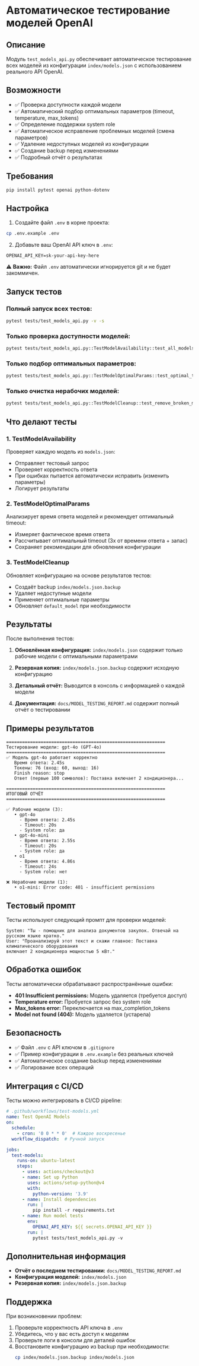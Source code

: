 # Автоматическое тестирование моделей OpenAI

## Описание

Модуль `test_models_api.py` обеспечивает автоматическое тестирование всех моделей из конфигурации `index/models.json` с использованием реального API OpenAI.

## Возможности

- ✅ Проверка доступности каждой модели
- ✅ Автоматический подбор оптимальных параметров (timeout, temperature, max_tokens)
- ✅ Определение поддержки system role
- ✅ Автоматическое исправление проблемных моделей (смена параметров)
- ✅ Удаление недоступных моделей из конфигурации
- ✅ Создание backup перед изменениями
- ✅ Подробный отчёт о результатах

## Требования

```bash
pip install pytest openai python-dotenv
```

## Настройка

1. Создайте файл `.env` в корне проекта:

```bash
cp .env.example .env
```

2. Добавьте ваш OpenAI API ключ в `.env`:

```env
OPENAI_API_KEY=sk-your-api-key-here
```

⚠️ **Важно:** Файл `.env` автоматически игнорируется git и не будет закоммичен.

## Запуск тестов

### Полный запуск всех тестов:

```bash
pytest tests/test_models_api.py -v -s
```

### Только проверка доступности моделей:

```bash
pytest tests/test_models_api.py::TestModelAvailability::test_all_models_accessible -v -s
```

### Только подбор оптимальных параметров:

```bash
pytest tests/test_models_api.py::TestModelOptimalParams::test_optimal_timeout -v -s
```

### Только очистка нерабочих моделей:

```bash
pytest tests/test_models_api.py::TestModelCleanup::test_remove_broken_models -v -s
```

## Что делают тесты

### 1. TestModelAvailability

Проверяет каждую модель из `models.json`:
- Отправляет тестовый запрос
- Проверяет корректность ответа
- При ошибках пытается автоматически исправить (изменить параметры)
- Логирует результаты

### 2. TestModelOptimalParams

Анализирует время ответа моделей и рекомендует оптимальный timeout:
- Измеряет фактическое время ответа
- Рассчитывает оптимальный timeout (3x от времени ответа + запас)
- Сохраняет рекомендации для обновления конфигурации

### 3. TestModelCleanup

Обновляет конфигурацию на основе результатов тестов:
- Создаёт backup `index/models.json.backup`
- Удаляет недоступные модели
- Применяет оптимальные параметры
- Обновляет `default_model` при необходимости

## Результаты

После выполнения тестов:

1. **Обновлённая конфигурация:** `index/models.json` содержит только рабочие модели с оптимальными параметрами

2. **Резервная копия:** `index/models.json.backup` содержит исходную конфигурацию

3. **Детальный отчёт:** Выводится в консоль с информацией о каждой модели

4. **Документация:** `docs/MODEL_TESTING_REPORT.md` содержит полный отчёт о тестировании

## Примеры результатов

```
============================================================
Тестирование модели: gpt-4o (GPT-4o)
============================================================
✅ Модель gpt-4o работает корректно
   Время ответа: 2.45s
   Токены: 76 (вход: 60, выход: 16)
   Finish reason: stop
   Ответ (первые 100 символов): Поставка включает 2 кондиционера...

============================================================
ИТОГОВЫЙ ОТЧЁТ
============================================================

✅ Рабочие модели (3):
   • gpt-4o
     - Время ответа: 2.45s
     - Timeout: 20s
     - System role: да
   • gpt-4o-mini
     - Время ответа: 2.55s
     - Timeout: 20s
     - System role: да
   • o1
     - Время ответа: 4.86s
     - Timeout: 24s
     - System role: нет

❌ Нерабочие модели (1):
   • o1-mini: Error code: 401 - insufficient permissions
```

## Тестовый промпт

Тесты используют следующий промпт для проверки моделей:

```
System: "Ты - помощник для анализа документов закупок. Отвечай на русском языке кратко."
User: "Проанализируй этот текст и скажи главное: Поставка климатического оборудования 
включает 2 кондиционера мощностью 5 кВт."
```

## Обработка ошибок

Тесты автоматически обрабатывают распространённые ошибки:

- **401 Insufficient permissions:** Модель удаляется (требуется доступ)
- **Temperature error:** Пробуется запрос без system role
- **Max_tokens error:** Переключается на max_completion_tokens
- **Model not found (404):** Модель удаляется (устарела)

## Безопасность

- ✅ Файл `.env` с API ключом в `.gitignore`
- ✅ Пример конфигурации в `.env.example` без реальных ключей
- ✅ Автоматическое создание backup перед изменениями
- ✅ Логирование всех операций

## Интеграция с CI/CD

Тесты можно интегрировать в CI/CD pipeline:

```yaml
# .github/workflows/test-models.yml
name: Test OpenAI Models
on:
  schedule:
    - cron: '0 0 * * 0'  # Каждое воскресенье
  workflow_dispatch:  # Ручной запуск

jobs:
  test-models:
    runs-on: ubuntu-latest
    steps:
      - uses: actions/checkout@v3
      - name: Set up Python
        uses: actions/setup-python@v4
        with:
          python-version: '3.9'
      - name: Install dependencies
        run: |
          pip install -r requirements.txt
      - name: Run model tests
        env:
          OPENAI_API_KEY: ${{ secrets.OPENAI_API_KEY }}
        run: |
          pytest tests/test_models_api.py -v
```

## Дополнительная информация

- **Отчёт о последнем тестировании:** `docs/MODEL_TESTING_REPORT.md`
- **Конфигурация моделей:** `index/models.json`
- **Резервная копия:** `index/models.json.backup`

## Поддержка

При возникновении проблем:

1. Проверьте корректность API ключа в `.env`
2. Убедитесь, что у вас есть доступ к моделям
3. Проверьте логи в консоли для деталей ошибок
4. Восстановите конфигурацию из backup при необходимости:
   ```bash
   cp index/models.json.backup index/models.json
   ```
